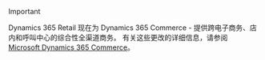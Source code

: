 > [!IMPORTANT]
> Dynamics 365 Retail 现在为 Dynamics 365 Commerce - 提供跨电子商务、店内和呼叫中心的综合性全渠道商务。 有关这些更改的详细信息，请参阅 [Microsoft Dynamics 365 Commerce](https://dynamics.microsoft.com/commerce/overview/)。
